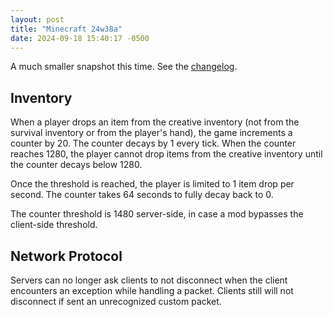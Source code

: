 ```yaml
---
layout: post
title: "Minecraft 24w38a"
date: 2024-09-18 15:40:17 -0500
---
```


A much smaller snapshot this time. See the [changelog](https://www.minecraft.net/en-us/article/minecraft-snapshot-24w38a).

## Inventory

When a player drops an item from the creative inventory (not from the survival inventory or from the player's hand), the game increments a counter by 20. The counter decays by 1 every tick. When the counter reaches 1280, the player cannot drop items from the creative inventory until the counter decays below 1280.

Once the threshold is reached, the player is limited to 1 item drop per second. The counter takes 64 seconds to fully decay back to 0.

The counter threshold is 1480 server-side, in case a mod bypasses the client-side threshold.

## Network Protocol

Servers can no longer ask clients to not disconnect when the client encounters an exception while handling a packet. Clients still will not disconnect if sent an unrecognized custom packet.

